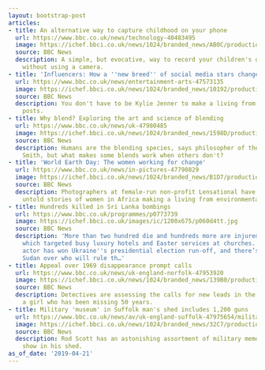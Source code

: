 ```yaml
---
layout: bootstrap-post
articles:
- title: An alternative way to capture childhood on your phone
  url: https://www.bbc.co.uk/news/technology-40483495
  image: https://ichef.bbci.co.uk/news/1024/branded_news/AB0C/production/_106288734_mont6.jpg
  source: BBC News
  description: A simple, but evocative, way to record your children's development
    without using a camera.
- title: 'Influencers: How a ''new breed'' of social media stars changed the game'
  url: https://www.bbc.co.uk/news/entertainment-arts-47573135
  image: https://ichef.bbci.co.uk/news/1024/branded_news/10192/production/_106483956_73d84a25-a954-4ed2-864b-4371874eb72f.jpg
  source: BBC News
  description: You don't have to be Kylie Jenner to make a living from social media
    posts.
- title: Why blend? Exploring the art and science of blending
  url: https://www.bbc.co.uk/news/uk-47980485
  image: https://ichef.bbci.co.uk/news/1024/branded_news/1598D/production/_106516488_whisky_experience_getty9766.jpg
  source: BBC News
  description: Humans are the blending species, says philosopher of the senses Barry
    Smith, but what makes some blends work when others don't?
- title: 'World Earth Day: The women working for change'
  url: https://www.bbc.co.uk/news/in-pictures-47790829
  image: https://ichef.bbci.co.uk/news/1024/branded_news/B1D7/production/_106472554_553b1d31-d064-4c20-996d-07cf429a28b7.jpg
  source: BBC News
  description: Photographers at female-run non-profit Lensational have explored the
    untold stories of women in Africa making a living from environmental preservation.
- title: Hundreds killed in Sri Lanka bombings
  url: https://www.bbc.co.uk/programmes/p0773739
  image: https://ichef.bbci.co.uk/images/ic/1200x675/p060d4tt.jpg
  source: BBC News
  description: 'More than two hundred die and hundreds more are injured in eight blasts
    which targeted busy luxury hotels and Easter services at churches. Also: a comic
    actor has won Ukraine''s presidential election run-off, and there’s mistrust in
    Sudan over who will rule th…'
- title: Appeal over 1969 disappearance prompt calls
  url: https://www.bbc.co.uk/news/uk-england-norfolk-47953920
  image: https://ichef.bbci.co.uk/news/1024/branded_news/139B0/production/_106340308_aprilblurred.jpg
  source: BBC News
  description: Detectives are assessing the calls for new leads in the mystery of
    a girl who has been missing 50 years.
- title: Military 'museum' in Suffolk man's shed includes 1,200 guns
  url: https://www.bbc.co.uk/news/av/uk-england-suffolk-47975654/military-museum-in-suffolk-man-s-shed-includes-1200-guns
  image: https://ichef.bbci.co.uk/news/1024/branded_news/32C7/production/_106499921_p076v5cv.jpg
  source: BBC News
  description: Rod Scott has an astonishing assortment of military memorabilia on
    show in his shed.
as_of_date: '2019-04-21'
---
```


